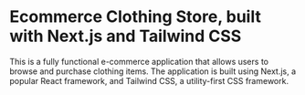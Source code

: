 # Ecommerce Clothing Store, built with Next.js and Tailwind CSS

This is a fully functional e-commerce application that allows users to browse and purchase clothing items. The application is built using Next.js, a popular React framework, and Tailwind CSS, a utility-first CSS framework.
